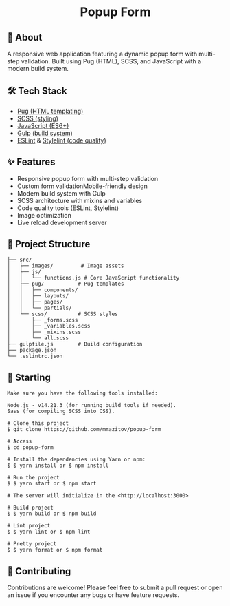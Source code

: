 <h1 align="center">Popup Form</h1>

## 🎯 About

A responsive web application featuring a dynamic popup form with multi-step validation. Built using Pug (HTML), SCSS, and JavaScript with a modern build system.

## 🛠 Tech Stack
- [Pug (HTML templating)](https://pugjs.org/api/getting-started.html)
- [SCSS (styling)](https://sass-lang.com/)
- [JavaScript (ES6+)](https://developer.mozilla.org/en-US/docs/Web/JavaScript)
- [Gulp (build system)](https://gulpjs.com/)
- [ESLint](https://eslint.org/) & [Stylelint (code quality)](https://stylelint.io/)

## ✨ Features
- Responsive popup form with multi-step validation
- Custom form validationMobile-friendly design
- Modern build system with Gulp
- SCSS architecture with mixins and variables
- Code quality tools (ESLint, Stylelint)
- Image optimization
- Live reload development server

## 📁 Project Structure

```
├── src/ 
│   ├── images/         # Image assets
│   ├── js/            
│   │   └── functions.js # Core JavaScript functionality
│   ├── pug/           # Pug templates
│   │   ├── components/
│   │   ├── layouts/
│   │   ├── pages/
│   │   └── partials/
│   └── scss/          # SCSS styles
│       ├── _forms.scss
│       ├── _variables.scss
│       ├── _mixins.scss
│       └── all.scss
├── gulpfile.js        # Build configuration
├── package.json
└── .eslintrc.json
```

## 🏁 Starting

```
Make sure you have the following tools installed:

Node.js - v14.21.3 (for running build tools if needed).
Sass (for compiling SCSS into CSS).

# Clone this project
$ git clone https://github.com/mmazitov/popup-form

# Access
$ cd popup-form

# Install the dependencies using Yarn or npm:
$ $ yarn install or $ npm install

# Run the project
$ $ yarn start or $ npm start

# The server will initialize in the <http://localhost:3000>

# Build project
$ $ yarn build or $ npm build

# Lint project
$ $ yarn lint or $ npm lint

# Pretty project
$ $ yarn format or $ npm format

```

## 🤝 Contributing

Contributions are welcome! Please feel free to submit a pull request or open an issue if you encounter any bugs or have feature requests.
